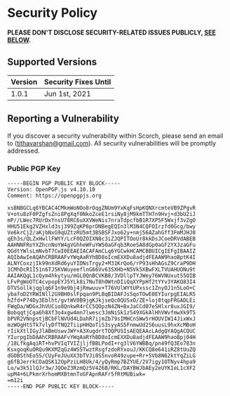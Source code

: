 # Security Policy

**PLEASE DON'T DISCLOSE SECURITY-RELATED ISSUES PUBLICLY, [SEE BELOW](#reporting-a-vulnerability).**

## Supported Versions

| Version | Security Fixes Until |
| ------- | -------------------- |
| 1.0.1   | Jun 1st, 2021        |

## Reporting a Vulnerability

If you discover a security vulnerability within Scorch, please send an email to <Thavarshan Thayananthajothy> (tjthavarshan@gmail.com). All security vulnerabilities will be promptly addressed.

### Public PGP Key

```
-----BEGIN PGP PUBLIC KEY BLOCK-----
Version: OpenPGP.js v4.10.10
Comment: https://openpgpjs.org

xsBNBGCLq6YBCAC4CMkmWoNOo8rOqgZNUm9YxKqFsHpKQNXrcmteVB9ZPgvR
V+otu8zF0PZgfsZni8PgXqf0NkoZceE1rsiNy8jM9kmTTH7n9Hvj+d3bU2iJ
mP//LWec7RUrDxYnsU78RC6uXXVWeNis7nraTdpcfbB1R7XP5F5Wxjf3vZgO
HHU51Ekg2VZHxld3sj399ZqKP6prDNBegEQIn3lM3N4CQFOIrzfd0Gcg/bwy
Ve6krCj2/aKjbNxG9qUZtzRU5mt3BSBSFJxo62y+nmj56AZahGff3FmMJHJ0
qEh3s/QLZxHwllFWYY/LcF0QZOIXN8c3iZJQPITOoUr8kkDsJCoeDRVdABEB
AAHNNFRoYXZhcnNoYW4gVGhheWFuYW50aGFqb3RoeSA8dGp0aGF2YXJzaGFu
QGdtYWlsLmNvbT7CwI0EEAEIACAFAmCLq6YGCwkHCAMCBBUICgIEFgIBAAIZ
AQIbAwIeAQAhCRBRAAFvYWqAaRYhBD8oIcmEXXDu8adjdFEAAW9haoBptK4I
ALNYCoxzjIk99nXdRd6yuYIDNsTrgy2+M31KrQo6/rP93sHhAGsZ9CraP9DH
1CMhDcR1I51n6TJ5KVWuyeeflnG66Vv63SXHb+N5Vk5XBwFXLTVUAHUONu9t
AAIAKQgL1cQym4hkytyu/mGL0QnBCVKB8/3VDllpTYJWey76WVNUxutS5OIB
LFvPgWoOTC4cvpopEYJ5YLk8i7NuT8h0WtnDIiQqXYPpHf2tYYv3YAKQ83I4
DTVSollkjqglq6F1n9e9bj4jRmwuuv+T76VUlWYtUPxssc1ZnyOJ1n5LoO+C
ybafoD2YRWINll2G9BH0slFpqan9PLBqBIDAFJs5qoTOwE0EYIurpgEIALR5
hZfd+P74Dy3Eblht/gvtWV0B9jgKJkjseQc0QUSxO/ZE+loj8tqpFRGADLEi
FWqDa/WDGxJhVUCio8QnkwR4rCC5QOpzN4ZN+BxJaCCd07eSHlxr8uxJGI9/
BobqqtjCga6h8Xf3o4xgw4mn7lwesc3JmNiSk1z549XGkAlHhVWvfmwXk9T5
bPVR2VNnpstjBCbFlNVUd4LDahR7ijmZb79sIMHCnSWw5rHOUVIW14JixWxJ
mzWOgHtSTk7vlyDfTNQ2TiipHHQoTiS3syyAS5FnmwUd2S6uusL9hxXcMBoH
rIikXtlIGyJlABmUswvJWY+A3XugdrtTOQPUSIsAEQEAAcLAdgQYAQgACQUC
YIurpgIbDAAhCRBRAAFvYWqAaRYhBD8oIcmEXXDu8adjdFEAAW9haoBpj04H
/18LfkgAqiRT+hvPVIqTVIZjljfBBLPodI+rg3lV6YWBBq/pn49fQ3Eo783n
KsxgoqKuORQu9KXMZqGz4WS5TwztRsgfzdoRYxouJ/KKCQ8e641iRZ8tUuZQ
dGOBSthEo5S/CUyFeJUuXX3bTVJi0S5nvoR49zupe+Rr+5Vb8N62ktYqZiLG
g6fBJerrkCOaQSK12OpPziLH8Uk/4/yQyRmp7BZYUE/2V7igy1OTNyv4hpa9
Lo/w3k51lQJr3w/JQOeZ3RzmQz5V4Z6B/RKL/DAYBWJbAEy2eUYKIeL1cXF2
upM4+6LPkmrXrhomMXBtmnToGFApnRAFr5fRtMUBiwk=
=m12i
-----END PGP PUBLIC KEY BLOCK-----
```
